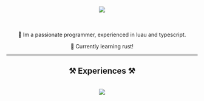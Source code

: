 

<h1 align="center">
    <img src="https://readme-typing-svg.herokuapp.com/?font=Righteous&size=35&center=true&vCenter=true&width=500&height=70&duration=4000&lines=Hi+There!+👋;+I'm+Citam!;" />
</h1>

<br/>

<div align="center">
 
🔷 Im a passionate programmer, experienced in luau and typescript.

🦀 Currently learning rust!

 </div>
 


 <hr/>
 
<h2 align="center">⚒️ Experiences ⚒️</h2>
<br/>
<div align="center">
    <img src="https://skillicons.dev/icons?i=lua,nodejs,python,javascript,typescript,express,nextjs,mysql,rust" /><br>
</div>

<br/>
